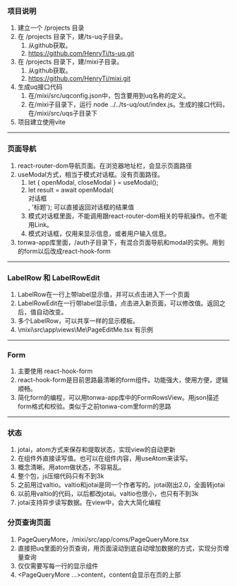 ### 项目说明 
1. 建立一个 /projects 目录
2. 在 /projects 目录下，建/ts-uq子目录。
    1. 从github获取。
    2. https://github.com/HenryTi/ts-uq.git
3. 在 /projects 目录下，建/mixi子目录。
    1. 从github获取。
    2. https://github.com/HenryTi/mixi.git
4. 生成uq接口代码
    1. 在/mixi/src/uqconfig.json中，包含要用到uq名称的定义。
    2. 在/mixi子目录下，运行 node ../../ts-uq/out/index.js。生成的接口代码，在/mixi/src/uqs子目录下
5. 项目建立使用vite
---

### 页面导航
1. react-router-dom导航页面。在浏览器地址栏，会显示页面路径
2. useModal方式，相当于模式对话框。没有页面路径。
    1. let { openModal, closeModal } = useModal();
    2. let result = await openModal(<div>对话框</div>, '标题'); 可以直接返回对话框的结果值
    3. 模式对话框里面，不能调用跟react-router-dom相关的导航操作。也不能用Link。
    4. 模式对话框，仅用来显示信息，或者用户输入信息。
3. tonwa-app库里面，/auth子目录下，有混合页面导航和modal的实例。用到的form以后改成react-hook-form
---

### LabelRow 和 LabelRowEdit
1. LabelRow在一行上带label显示值，并可以点击进入下一个页面
2. LabelRowEdit在一行带label显示值，点击进入新页面，可以修改值。返回之后，值自动改变。
3. 多个LabelRow，可以共享一样的显示模板。
4. \mixi\src\app\views\Me\PageEditMe.tsx 有示例
---

### Form
1. 主要使用 react-hook-form
2. react-hook-form是目前思路最清晰的form组件。功能强大，使用方便，逻辑顺畅。
3. 简化form的编程，可以用tonwa-app库中的FormRowsView。用json描述form格式和校验。类似于之前tonwa-com里form的思路
---

### 状态
1. jotai，atom方式来保存和提取状态，实现view的自动更新
2. 在组件外直接读写值。也可以在组件内容，用useAtom来读写。
3. 概念清晰。用atom做状态，不容易乱。
4. 整个包，js压缩代码只有不到3k
5. 之前用过valtio。valtio和jotai是同一个作者写的。jotai刚出2.0，全面转jotai
6. 以前用valtio的代码，以后都改jotai。valtio也很小，也只有不到3k
7. jotai支持异步读写数据。在view中，会大大简化编程

### 分页查询页面
1. PageQueryMore，/mixi/src/app/coms/PageQueryMore.tsx
2. 直接把uq里面的分页查询，用页面滚动到底自动增加数据的方式，实现分页增量查询
3. 仅仅需要写每一行的显示组件
4. <PageQueryMore ...>content</PageQueryMore>，content会显示在页的上部
